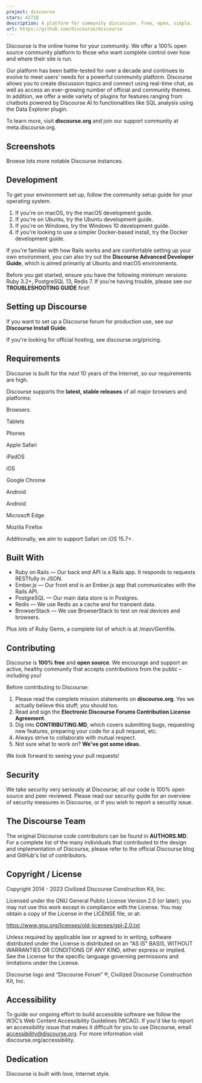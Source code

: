 ```yaml
---
project: discourse
stars: 42718
description: A platform for community discussion. Free, open, simple.
url: https://github.com/discourse/discourse
---
```


Discourse is the online home for your community. We offer a 100% open source community platform to those who want complete control over how and where their site is run.

Our platform has been battle-tested for over a decade and continues to evolve to meet users’ needs for a powerful community platform. Discourse allows you to create discussion topics and connect using real-time chat, as well as access an ever-growing number of official and community themes. In addition, we offer a wide variety of plugins for features ranging from chatbots powered by Discourse AI to functionalities like SQL analysis using the Data Explorer plugin.

To learn more, visit **discourse.org** and join our support community at meta.discourse.org.

Screenshots
-----------

Browse lots more notable Discourse instances.

Development
-----------

To get your environment set up, follow the community setup guide for your operating system.

1.  If you're on macOS, try the macOS development guide.
2.  If you're on Ubuntu, try the Ubuntu development guide.
3.  If you're on Windows, try the Windows 10 development guide.
4.  If you're looking to use a simpler Docker-based install, try the Docker development guide.

If you're familiar with how Rails works and are comfortable setting up your own environment, you can also try out the **Discourse Advanced Developer Guide**, which is aimed primarily at Ubuntu and macOS environments.

Before you get started, ensure you have the following minimum versions: Ruby 3.2+, PostgreSQL 13, Redis 7. If you're having trouble, please see our **TROUBLESHOOTING GUIDE** first!

Setting up Discourse
--------------------

If you want to set up a Discourse forum for production use, see our **Discourse Install Guide**.

If you're looking for official hosting, see discourse.org/pricing.

Requirements
------------

Discourse is built for the _next_ 10 years of the Internet, so our requirements are high.

Discourse supports the **latest, stable releases** of all major browsers and platforms:

Browsers

Tablets

Phones

Apple Safari

iPadOS

iOS

Google Chrome

Android

Android

Microsoft Edge

Mozilla Firefox

Additionally, we aim to support Safari on iOS 15.7+.

Built With
----------

-   Ruby on Rails — Our back end API is a Rails app. It responds to requests RESTfully in JSON.
-   Ember.js — Our front end is an Ember.js app that communicates with the Rails API.
-   PostgreSQL — Our main data store is in Postgres.
-   Redis — We use Redis as a cache and for transient data.
-   BrowserStack — We use BrowserStack to test on real devices and browsers.

Plus _lots_ of Ruby Gems, a complete list of which is at /main/Gemfile.

Contributing
------------

Discourse is **100% free** and **open source**. We encourage and support an active, healthy community that accepts contributions from the public – including you!

Before contributing to Discourse:

1.  Please read the complete mission statements on **discourse.org**. Yes we actually believe this stuff; you should too.
2.  Read and sign the **Electronic Discourse Forums Contribution License Agreement**.
3.  Dig into **CONTRIBUTING.MD**, which covers submitting bugs, requesting new features, preparing your code for a pull request, etc.
4.  Always strive to collaborate with mutual respect.
5.  Not sure what to work on? **We've got some ideas.**

We look forward to seeing your pull requests!

Security
--------

We take security very seriously at Discourse; all our code is 100% open source and peer reviewed. Please read our security guide for an overview of security measures in Discourse, or if you wish to report a security issue.

The Discourse Team
------------------

The original Discourse code contributors can be found in **AUTHORS.MD**. For a complete list of the many individuals that contributed to the design and implementation of Discourse, please refer to the official Discourse blog and GitHub's list of contributors.

Copyright / License
-------------------

Copyright 2014 - 2023 Civilized Discourse Construction Kit, Inc.

Licensed under the GNU General Public License Version 2.0 (or later); you may not use this work except in compliance with the License. You may obtain a copy of the License in the LICENSE file, or at:

https://www.gnu.org/licenses/old-licenses/gpl-2.0.txt

Unless required by applicable law or agreed to in writing, software distributed under the License is distributed on an "AS IS" BASIS, WITHOUT WARRANTIES OR CONDITIONS OF ANY KIND, either express or implied. See the License for the specific language governing permissions and limitations under the License.

Discourse logo and “Discourse Forum” ®, Civilized Discourse Construction Kit, Inc.

Accessibility
-------------

To guide our ongoing effort to build accessible software we follow the W3C’s Web Content Accessibility Guidelines (WCAG). If you'd like to report an accessibility issue that makes it difficult for you to use Discourse, email accessibility@discourse.org. For more information visit discourse.org/accessibility.

Dedication
----------

Discourse is built with love, Internet style.
